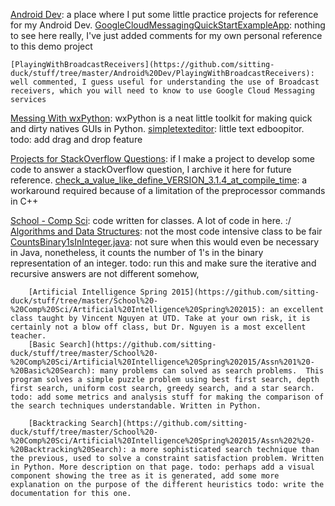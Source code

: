 [Android Dev](https://github.com/sitting-duck/stuff/tree/master/Android%20Dev): a place where I put some little practice projects for reference for my Android Dev.
	[GoogleCloudMessagingQuickStartExampleApp](https://github.com/sitting-duck/stuff/tree/master/Android%20Dev/GoogleCloudMessagingQuickStartExampleApp/google-services): nothing to see here really, I've just added comments for my own personal reference to this demo project
	
	[PlayingWithBroadcastReceivers](https://github.com/sitting-duck/stuff/tree/master/Android%20Dev/PlayingWithBroadcastReceivers): well commented, I guess useful for understanding the use of Broadcast receivers, which you will need to know to use Google Cloud Messaging services
	
[Messing With wxPython](https://github.com/sitting-duck/stuff/tree/master/Messing%20With%20wxPython): wxPython is a neat little toolkit for making quick and dirty natives GUIs in Python. 
	[simpletexteditor](https://github.com/sitting-duck/stuff/blob/master/Messing%20With%20wxPython/simpletexteditor.py): little text edboopitor. todo: add drag and drop feature
	
[Projects for StackOverflow Questions](https://github.com/sitting-duck/stuff/tree/master/Projects%20for%20StackOverflow%20Questions/C%2B%2B/check_a_value_like_define_VERSION_3.1.4_at_compile_time): if I make a project to develop some code to answer a stackOverflow question, I archive it here for future reference.
	[check_a_value_like_define_VERSION_3.1.4_at_compile_time](https://github.com/sitting-duck/stuff/tree/master/Projects%20for%20StackOverflow%20Questions/C%2B%2B/check_a_value_like_define_VERSION_3.1.4_at_compile_time): a workaround required because of a limitation of the preprocessor commands in C++
	
[School - Comp Sci](https://github.com/sitting-duck/stuff/tree/master/School%20-%20Comp%20Sci): code written for classes. A lot of code in here. :/	
	[Algorithms and Data Structures](https://github.com/sitting-duck/stuff/tree/master/School%20-%20Comp%20Sci/Algorithms%20and%20Data%20Structures): not the most code intensive class to be fair
		[CountsBinary1sInInteger.java](https://github.com/sitting-duck/stuff/blob/master/School%20-%20Comp%20Sci/Algorithms%20and%20Data%20Structures/CountsBinary1sInInteger.java): not sure when this would even be necessary in Java, nonetheless, it counts the number of 1's in the binary representation of an integer.  todo: run this and make sure the iterative and recursive answers are not different somehow, 
		
		[Artificial Intelligence Spring 2015](https://github.com/sitting-duck/stuff/tree/master/School%20-%20Comp%20Sci/Artificial%20Intelligence%20Spring%202015): an excellent class taught by Vincent Nguyen at UTD. Take at your own risk, it is certainly not a blow off class, but Dr. Nguyen is a most excellent teacher.
		[Basic Search](https://github.com/sitting-duck/stuff/tree/master/School%20-%20Comp%20Sci/Artificial%20Intelligence%20Spring%202015/Assn%201%20-%20Basic%20Search): many problems can solved as search problems.  This program solves a simple puzzle problem using best first search, depth first search, uniform cost search, greedy search, and a star search. todo: add some metrics and analysis stuff for making the comparison of the search techniques understandable. Written in Python.
	
		[Backtracking Search](https://github.com/sitting-duck/stuff/tree/master/School%20-%20Comp%20Sci/Artificial%20Intelligence%20Spring%202015/Assn%202%20-%20Backtracking%20Search): a more sophisticated search technique than the previous, used to solve a constraint satisfaction problem. Written in Python. More description on that page. todo: perhaps add a visual component showing the tree as it is generated, add some more explanation on the purpose of the different heuristics todo: write the documentation for this one.
